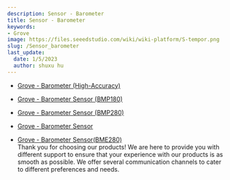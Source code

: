 ```yaml
---
description: Sensor - Barometer
title: Sensor - Barometer
keywords:
- Grove
image: https://files.seeedstudio.com/wiki/wiki-platform/S-tempor.png
slug: /Sensor_barometer
last_update:
  date: 1/5/2023
  author: shuxu hu
---
```


- [Grove - Barometer (High-Accuracy)](https://wiki.seeedstudio.com/Grove-Barometer-High-Accuracy/)

- [Grove - Barometer Sensor (BMP180)](https://wiki.seeedstudio.com/Grove-Barometer_Sensor-BMP180/)

- [Grove - Barometer Sensor (BMP280)](https://wiki.seeedstudio.com/Grove-Barometer_Sensor-BMP280/)

- [Grove - Barometer Sensor](https://wiki.seeedstudio.com/Grove-Barometer_Sensor/)

- [Grove - Barometer Sensor(BME280)](https://wiki.seeedstudio.com/Grove-Barometer_Sensor-BME280/)<br />Thank you for choosing our products! We are here to provide you with different support to ensure that your experience with our products is as smooth as possible. We offer several communication channels to cater to different preferences and needs.

<div class="button_tech_support_container">
<a href="https://forum.seeedstudio.com/" class="button_forum"></a> 
<a href="https://www.seeedstudio.com/contacts" class="button_email"></a>
</div>

<div class="button_tech_support_container">
<a href="https://discord.gg/eWkprNDMU7" class="button_discord"></a> 
<a href="https://github.com/Seeed-Studio/wiki-documents/discussions/69" class="button_discussion"></a>
</div>
